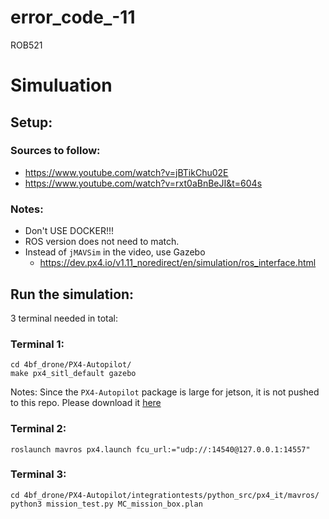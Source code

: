 # error_code_-11
ROB521

# Simuluation

## Setup: 

### Sources to follow: 
- https://www.youtube.com/watch?v=jBTikChu02E
- https://www.youtube.com/watch?v=rxt0aBnBeJI&t=604s

### Notes:
- Don't USE DOCKER!!!
- ROS version does not need to match.
- Instead of `jMAVSim` in the video, use Gazebo
  - https://dev.px4.io/v1.11_noredirect/en/simulation/ros_interface.html

## Run the simulation: 
3 terminal needed in total:

### Terminal 1:
```
cd 4bf_drone/PX4-Autopilot/
make px4_sitl_default gazebo
```
Notes: Since the `PX4-Autopilot` package is large for jetson, it is not pushed to this repo. Please download it [here](https://github.com/PX4/PX4-Autopilot)


### Terminal 2:
```
roslaunch mavros px4.launch fcu_url:="udp://:14540@127.0.0.1:14557"
```

### Terminal 3:
```
cd 4bf_drone/PX4-Autopilot/integrationtests/python_src/px4_it/mavros/
python3 mission_test.py MC_mission_box.plan
```
